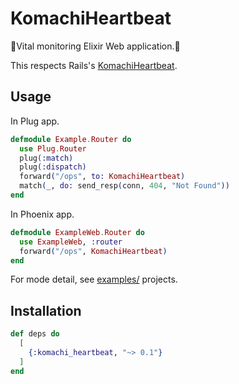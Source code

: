 KomachiHeartbeat
==
🚅Vital monitoring Elixir Web application.🚄

This respects Rails's [KomachiHeartbeat](https://rubygems.org/gems/komachi_heartbeat).

Usage
--
In Plug app.

```elixir
defmodule Example.Router do
  use Plug.Router
  plug(:match)
  plug(:dispatch)
  forward("/ops", to: KomachiHeartbeat)
  match(_, do: send_resp(conn, 404, "Not Found"))
end
```

In Phoenix app.

```elixir
defmodule ExampleWeb.Router do
  use ExampleWeb, :router
  forward("/ops", KomachiHeartbeat)
end
```

For mode detail, see [examples/](examples/) projects.

Installation
--

```elixir
def deps do
  [
    {:komachi_heartbeat, "~> 0.1"}
  ]
end
```
